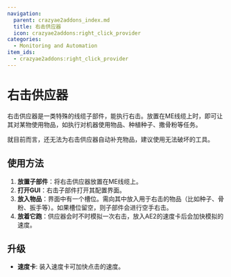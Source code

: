 ```yaml
---
navigation:
  parent: crazyae2addons_index.md
  title: 右击供应器
  icon: crazyae2addons:right_click_provider
categories:
  - Monitoring and Automation
item_ids:
  - crazyae2addons:right_click_provider
---
```

# 右击供应器

右击供应器是一类特殊的线缆子部件，能执行右击。放置在ME线缆上时，即可让其对某物使用物品，如执行对机器使用物品、种植种子、撒骨粉等任务。

就目前而言，还无法为右击供应器自动补充物品，建议使用无法破坏的工具。

## 使用方法

1. **放置子部件**：将右击供应器放置在ME线缆上。
2. **打开GUI**：右击子部件打开其配置界面。
3. **放入物品**：界面中有一个槽位。需向其中放入用于右击的物品（比如种子、骨粉、扳手等）。如果槽位留空，则子部件会进行空手右击。
4. **放着它跑**：供应器会时不时模拟一次右击，放入AE2的速度卡后会加快模拟的速度。

## 升级

- **速度卡**: 装入速度卡可加快点击的速度。
